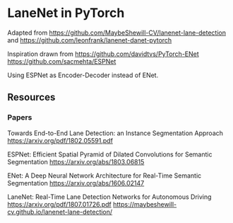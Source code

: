 # LaneNet in PyTorch

Adapted from https://github.com/MaybeShewill-CV/lanenet-lane-detection and https://github.com/leonfrank/lanenet-danet-pytorch

Inspiration drawn from 
https://github.com/davidtvs/PyTorch-ENet
https://github.com/sacmehta/ESPNet

Using ESPNet as Encoder-Decoder instead of ENet.



## Resources


### Papers
Towards End-to-End Lane Detection: an Instance Segmentation
Approach
https://arxiv.org/pdf/1802.05591.pdf

ESPNet: Efficient Spatial Pyramid of Dilated Convolutions for Semantic Segmentation
https://arxiv.org/abs/1803.06815

ENet: A Deep Neural Network Architecture for Real-Time Semantic Segmentation
https://arxiv.org/abs/1606.02147


LaneNet: Real-Time Lane Detection Networks for Autonomous Driving
https://arxiv.org/pdf/1807.01726.pdf
https://maybeshewill-cv.github.io/lanenet-lane-detection/
